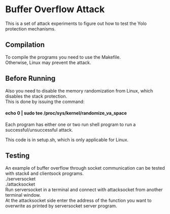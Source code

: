 # Buffer Overflow Attack

This is a set of attack experiments to figure out how to test the Yolo protection mechanisms.

## Compilation

To compile the programs you need to use the Makefile.   
Otherwise, Linux may prevent the attack.

## Before Running

Also you need to disable the memory randomization from Linux, which disables the stack protection.   
This is done by issuing the command:  

#### echo 0 | sudo tee /proc/sys/kernel/randomize_va_space  

Each program has either one or two run shell program to run a successful/unsuccessful attack.

This code is in setup.sh, which is only applicable for Linux.  

## Testing
An example of buffer overflow through socket communication can be tested with stack4 and clientsock programs.  
./serversocket  
./attacksocket  
Run serversocket in a terminal and connect with attacksocket from another terminal window.  
At the attacksocket side enter the address of the function you want to overwrite as printed by serversocket server program.  



